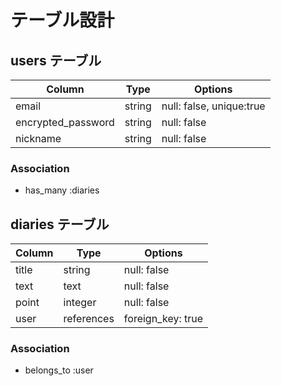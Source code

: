 # テーブル設計

## users テーブル

| Column             | Type   | Options                  |
| ------------------ | ------ | ------------------------ |
| email              | string | null: false, unique:true |
| encrypted_password | string | null: false              |
| nickname           | string | null: false              |

### Association

- has_many :diaries

## diaries テーブル

| Column                 | Type       | Options           |
| ---------------------- | ---------- | ----------------- |
| title                  | string     | null: false       |
| text                   | text       | null: false       |
| point                  | integer    | null: false       |
| user                   | references | foreign_key: true |

### Association

- belongs_to :user